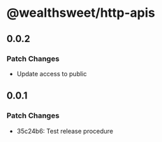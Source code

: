 # @wealthsweet/http-apis

## 0.0.2

### Patch Changes

- Update access to public

## 0.0.1

### Patch Changes

- 35c24b6: Test release procedure

